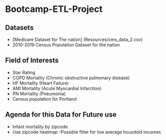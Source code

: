# Bootcamp-ETL-Project

## Datasets

  - [Medicare Dataset for The nation] (Resources/cms_data_2.csv)
  - 2010-2019 Census Population Dataset for the nation

## Field of Interests

  - Star Rating
  - COPD Mortality (Chronic obstructive pulmonary disease)
  - HF Mortality (Heart Failure)
  - AMI Mortality (Acute Myocardial Infarction)
  - PN Mortality (Pneumonia)
  - Census population for Portland

## Agenda for this Data for Future use

  - Infant mortality by zipcode
  - Use zipcode heatmap
    -Possible filter for low average housdold incomes